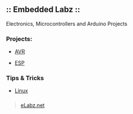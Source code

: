 ## :: Embedded Labz ::
Electronics, Microcontrollers and Arduino Projects


### Projects:
- [AVR](https://elabz.net/AVR/)

- [ESP](https://elabz.net/ESP/)


### Tips & Tricks
- [Linux](https://elabz.net/Linux/)

###
> [eLabz.net](https://elabz.net)

